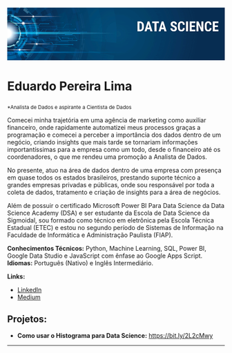<p align="center">
  <img src="banner.png" >
</p>

# Eduardo Pereira Lima
<sub>*Analista de Dados e aspirante a Cientista de Dados</sub>

Comecei minha trajetória em uma agência de marketing como auxiliar financeiro, onde rapidamente automatizei meus processos graças a programação e comecei a perceber a importância dos dados dentro de um negócio, criando insights que mais tarde se tornariam informações importantíssimas para a empresa como um todo, desde o financeiro até os coordenadores, o que me rendeu uma promoção a Analista de Dados.

No presente, atuo na área de dados dentro de uma empresa com presença em quase todos os estados brasileiros, prestando suporte técnico a grandes empresas privadas e públicas, onde sou responsável por toda a coleta de dados, tratamento e criação de insights para a área de negócios. 

Além de possuir o certificado Microsoft Power BI Para Data Science da Data Science Academy (DSA) e ser estudante da Escola de Data Science da Sigmoidal, sou formado como técnico em eletrônica pela Escola Técnica Estadual (ETEC) e estou no segundo período de Sistemas de Informação na Faculdade de Informática e Administração Paulista (FIAP).

**Conhecimentos Técnicos:** Python, Machine Learning, SQL, Power BI, Google Data Studio e JavaScript com ênfase ao Google Apps Script.
**Idiomas:** Português (Nativo) e Inglês Intermediário. 

**Links:**
* [LinkedIn](https://www.linkedin.com)
* [Medium](https://www.medium.com)


## Projetos:
* **Como usar o Histograma para Data Science:** https://bit.ly/2L2cMwy

---




